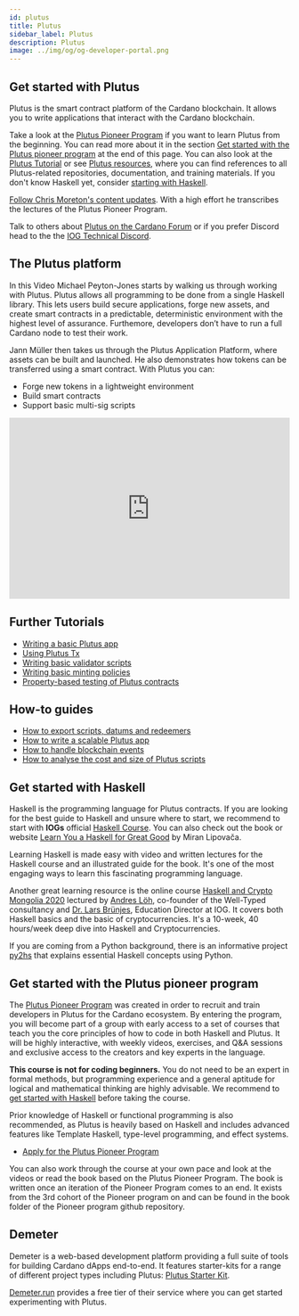 ```yaml
---
id: plutus
title: Plutus
sidebar_label: Plutus
description: Plutus
image: ../img/og/og-developer-portal.png
--- 
```


## Get started with Plutus 
Plutus is the smart contract platform of the Cardano blockchain. It allows you to write applications that interact with the Cardano blockchain.

Take a look at the [Plutus Pioneer Program](https://github.com/input-output-hk/plutus-pioneer-program) if you want to learn Plutus from the beginning. You can read more about it in the section [Get started with the Plutus pioneer program](#get-started-with-the-plutus-pioneer-program) at the end of this page. You can also look at the [Plutus Tutorial](https://plutus.readthedocs.io/en/latest/tutorials/) or see [Plutus resources](https://docs.cardano.org/plutus/plutus-resources), where you can find references to all Plutus-related repositories, documentation, and training materials. If you don't know Haskell yet, consider [starting with Haskell](#get-started-with-haskell).

[Follow Chris Moreton's content updates](https://plutus-pioneer-program.readthedocs.io/en/latest/plutus_pioneer_program.html). With a high effort he transcribes the lectures of the Plutus Pioneer Program. 

Talk to others about [Plutus on the Cardano Forum](https://forum.cardano.org/c/developers/cardano-plutus/148) or if you prefer Discord 
head to the the [IOG Technical Discord](https://discord.com/invite/w6TwW9bGA6).

## The Plutus platform
In this Video Michael Peyton-Jones starts by walking us through working with Plutus. Plutus allows all programming to be done from a single Haskell library. This lets users build secure applications, forge new assets, and create smart contracts in a predictable, deterministic environment with the highest level of assurance. Furthemore, developers don’t have to run a full Cardano node to test their work. 

Jann Müller then takes us through the Plutus Application Platform, where assets can be built and launched. He also demonstrates how tokens can be transferred using a smart contract. With Plutus you can:

- Forge new tokens in a lightweight environment
- Build smart contracts
- Support basic multi-sig scripts

<iframe width="100%" height="325" src="https://www.youtube.com/embed/usMPt8KpBeI" frameborder="0" allow="accelerometer; autoplay; clipboard-write; encrypted-media; gyroscope; picture-in-picture fullscreen"></iframe>

## Further Tutorials
- [Writing a basic Plutus app](https://plutus-apps.readthedocs.io/en/latest/plutus/tutorials/basic-apps.html)
- [Using Plutus Tx](https://plutus.readthedocs.io/en/latest/tutorials/plutus-tx.html)
- [Writing basic validator scripts](https://plutus.readthedocs.io/en/latest/tutorials/basic-validators.html)
- [Writing basic minting policies](https://plutus.readthedocs.io/en/latest/tutorials/basic-minting-policies.html)
- [Property-based testing of Plutus contracts](https://plutus-apps.readthedocs.io/en/latest/plutus/tutorials/contract-testing.html)

## How-to guides
- [How to export scripts, datums and redeemers](https://plutus.readthedocs.io/en/latest/howtos/exporting-a-script.html)
- [How to write a scalable Plutus app](https://plutus-apps.readthedocs.io/en/latest/plutus/howtos/writing-a-scalable-app.html)
- [How to handle blockchain events](https://plutus-apps.readthedocs.io/en/latest/plutus/howtos/handling-blockchain-events.html)
- [How to analyse the cost and size of Plutus scripts](https://plutus-apps.readthedocs.io/en/latest/plutus/howtos/analysing-scripts.html)

## Get started with Haskell
Haskell is the programming language for Plutus contracts. If you are looking for the best guide to Haskell and unsure where to start, we recommend to start with **IOGs** official [Haskell Course](https://github.com/input-output-hk/haskell-course). You can also check out the book or website [Learn You a Haskell for Great Good](http://learnyouahaskell.com/introduction) by Miran Lipovača. 

Learning Haskell is made easy with video and written lectures for the Haskell course and an illustrated guide for the book. It's one of the most engaging ways to learn this fascinating programming language. 

Another great learning resource is the online course [Haskell and Crypto Mongolia 2020](https://www.youtube.com/watch?v=ctfZ6DwFiPg&list=PLJ3w5xyG4JWmBVIigNBytJhvSSfZZzfTm&index=4) lectured by [Andres Löh](https://kosmikus.org/), co-founder of the Well-Typed consultancy and [Dr. Lars Brünjes](https://iohk.io/en/team/lars-brunjes), Education Director at IOG. It covers both Haskell basics and the basic of cryptocurrencies. It's a 10-week, 40 hours/week deep dive into Haskell and Cryptocurrencies. 

If you are coming from a Python background, there is an informative project [py2hs](https://github.com/cffls/py2hs) that explains essential Haskell concepts using Python.

## Get started with the Plutus pioneer program
The [Plutus Pioneer Program](https://github.com/input-output-hk/plutus-pioneer-program) was created in order to recruit and train developers in Plutus for the Cardano ecosystem. By entering the program, you will become part of a group with early access to a set of courses that teach you the core principles of how to code in both Haskell and Plutus. It will be highly interactive, with weekly videos, exercises, and Q&A sessions and exclusive access to the creators and key experts in the language. 

**This course is not for coding beginners.** You do not need to be an expert in formal methods, but programming experience and a general aptitude for logical and mathematical thinking are highly advisable. We recommend to [get started with Haskell](#get-started-with-haskell) before taking the course.

Prior knowledge of Haskell or functional programming is also recommended, as Plutus is heavily based on Haskell and includes advanced features like Template Haskell, type-level programming, and effect systems.
- [Apply for the Plutus Pioneer Program](https://input-output.typeform.com/to/au0XDcBP)

You can also work through the course at your own pace and look at the videos or read the book based on the Plutus Pioneer Program. The book is written once an iteration of the Pioneer Program comes to an end. It exists from the 3rd cohort of the Pioneer program on and can be found in the book folder of the Pioneer program github repository.  

## Demeter

Demeter is a web-based development platform providing a full suite of tools for building Cardano dApps end-to-end. It features starter-kits for a range of different project types including Plutus: [Plutus Starter Kit](https://github.com/txpipe/plutus-starter-kit).

[Demeter.run](https://demeter.run) provides a free tier of their service where you can get started experimenting with Plutus.